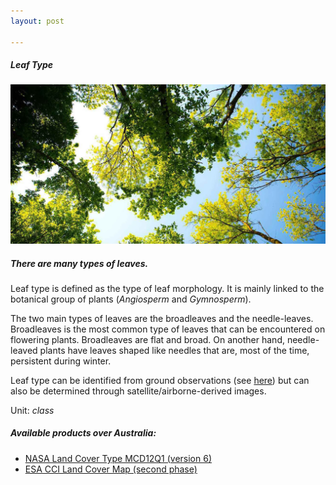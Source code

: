 ```yaml
---
layout: post

---
```


<div class="container">
    <div class="row">
        <div class="col-12 mt-60">
            <h5 class="common-title">Leaf Type</h5>
        </div>
        <div class="col-xs-12 col-sm-12 col-ms-9 col-lg-9 col-xl-9 col-xxl-9">
            <div class="common-image pb-5">
                <img src="/assets/img/wales/big/leaf-type.jpg" class="img-fluid" alt="Leaf Type">
            </div>
            <div>
                <h5 class="font-weight-bold">There are many types of leaves.</h5>
                <div class="pt-4">
                    <p>Leaf type is defined as the type of leaf morphology. It is mainly linked to the botanical group of plants (<i>Angiosperm</i> and <i>Gymnosperm</i>).</p>
                    <p>The two main types of leaves are the broadleaves and the needle-leaves. Broadleaves is the most common type of leaves that can be encountered on flowering plants. Broadleaves are flat and broad. On another hand, needle-leaved plants have leaves shaped like needles that are, most of the time, persistent during winter.</p>
                    <p>Leaf type can be identified from ground observations (see <a href="https://livingearth.aber.ac.uk/data/ground-measurements/technics/leaf-type-ground-measurement/" target="_blank">here</a>) but can also be determined through satellite/airborne-derived images.</p>
                    <p>Unit: <i>class</i></p>
                </div>
            </div>
            <div class="py-5">
                <h5 class="font-weight-bold mb-4">Available products over Australia:</h5>
                <ul class="list-title">
                    <li class="list-item"><a href="https://livingearth.aber.ac.uk/data/remote-sensing-algorithms/leaf-type-remote-sensing-algorithms/nasa-land-cover-type-mcd12q1-version-6/" target="_blank">NASA Land Cover Type MCD12Q1 (version 6)</a></li>
                    <li class="list-item"><a href="https://livingearth.aber.ac.uk/data/remote-sensing-algorithms/leaf-type-remote-sensing-algorithms/esa-cci-land-cover-map-second-phase/" target="_blank">ESA CCI Land Cover Map (second phase)</a></li>
                </ul>
            </div>
        </div>
    </div>
</div>
